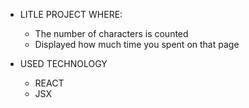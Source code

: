 - LITLE PROJECT WHERE:

  - The number of characters is counted
  - Displayed how much time you spent on that page

- USED TECHNOLOGY
  - REACT
  - JSX
